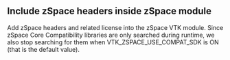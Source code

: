 ## Include zSpace headers inside zSpace module

Add zSpace headers and related license into the zSpace VTK module.
Since zSpace Core Compatibility libraries are only searched during runtime,
we also stop searching for them when VTK_ZSPACE_USE_COMPAT_SDK is ON (that is the default value).
